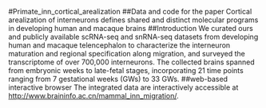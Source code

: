 #Primate_inn_cortical_arealization
##Data and code for the paper
Cortical arealization of interneurons defines shared and distinct molecular programs in developing human and macaque brains
##Introduction
We curated ours and publicly available scRNA-seq and snRNA-seq datasets from developing human and macaque telencephalon to characterize the interneuron maturation and regional specification along migration, and surveyed the transcriptome of over 700,000 interneurons. The collected brains spanned from embryonic weeks to late-fetal stages, incorporating 21 time points ranging from 7 gestational weeks (GWs) to 33 GWs.
##web-based interactive browser 
The integrated data are interactively accessible at http://www.braininfo.ac.cn/mammal_inn_migration/.
